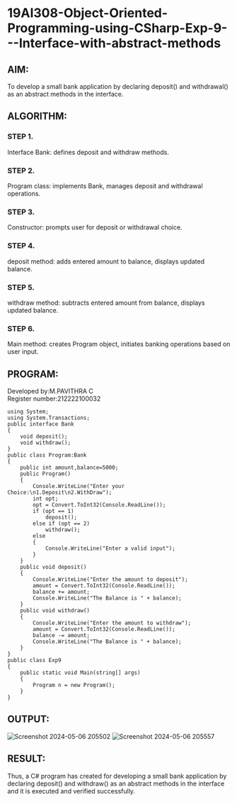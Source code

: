 # 19AI308-Object-Oriented-Programming-using-CSharp-Exp-9---Interface-with-abstract-methods

## AIM:
To develop a small bank application by declaring deposit() and withdrawal() as an abstract methods in the interface. 

## ALGORITHM:
### STEP 1. 
Interface Bank: defines deposit and withdraw methods.
### STEP 2. 
Program class: implements Bank, manages deposit and withdrawal operations.
### STEP 3. 
Constructor: prompts user for deposit or withdrawal choice.
### STEP 4. 
deposit method: adds entered amount to balance, displays updated balance.
### STEP 5. 
withdraw method: subtracts entered amount from balance, displays updated balance.
### STEP 6. 
Main method: creates Program object, initiates banking operations based on user input.

## PROGRAM:
Developed by:M.PAVITHRA C<br>
Register number:212222100032
```
using System;
using System.Transactions;
public interface Bank
{
    void deposit();
    void withdraw();
}
public class Program:Bank
{
    public int amount,balance=5000;
    public Program()
    {
        Console.WriteLine("Enter your Choice:\n1.Deposit\n2.WithDraw");
        int opt;
        opt = Convert.ToInt32(Console.ReadLine());
        if (opt == 1)
            deposit();
        else if (opt == 2)
            withdraw();
        else
        {
            Console.WriteLine("Enter a valid input");
        }
    }
    public void deposit()
    {
        Console.WriteLine("Enter the amount to deposit");
        amount = Convert.ToInt32(Console.ReadLine());
        balance += amount;
        Console.WriteLine("The Balance is " + balance);
    }
    public void withdraw()
    {
        Console.WriteLine("Enter the amount to withdraw");
        amount = Convert.ToInt32(Console.ReadLine());
        balance -= amount;
        Console.WriteLine("The Balance is " + balance);
    }
}
public class Exp9
{
    public static void Main(string[] args)
    {
        Program n = new Program();
    }
}
```

## OUTPUT:
![Screenshot 2024-05-06 205502](https://github.com/22008686/19AI308-Object-Oriented-Programming-using-CSharp-Exp-9---Interface-with-abstract-methods/assets/118916413/9fa7d404-6c6d-4c26-935f-105c4712d9fe)
![Screenshot 2024-05-06 205557](https://github.com/22008686/19AI308-Object-Oriented-Programming-using-CSharp-Exp-9---Interface-with-abstract-methods/assets/118916413/eb3c1a74-0c84-4372-b79d-a553a81ea640)

## RESULT:
Thus, a C# program has created for developing a small bank application by declaring deposit() and withdraw() as an abstract methods in the interface and it is executed and verified successfully.
